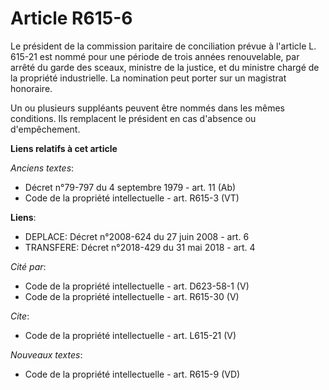 # Article R615-6

Le président de la commission paritaire de conciliation prévue à l'article L. 615-21 est nommé pour une période de trois
années renouvelable, par arrêté du garde des sceaux, ministre de la justice, et du ministre chargé de la propriété
industrielle. La nomination peut porter sur un magistrat honoraire. 

Un ou plusieurs suppléants peuvent être nommés dans les mêmes conditions. Ils remplacent le président en cas d'absence ou
d'empêchement.

**Liens relatifs à cet article**

_Anciens textes_:

  - Décret n°79-797 du 4 septembre 1979 - art. 11 (Ab)
  - Code de la propriété intellectuelle - art. R615-3 (VT)

**Liens**:

  - DEPLACE: Décret n°2008-624 du 27 juin 2008 - art. 6
  - TRANSFERE: Décret n°2018-429 du 31 mai 2018 - art. 4

_Cité par_:

  - Code de la propriété intellectuelle - art. D623-58-1 (V)
  - Code de la propriété intellectuelle - art. R615-30 (V)

_Cite_:

  - Code de la propriété intellectuelle - art. L615-21 (V)

_Nouveaux textes_:

  - Code de la propriété intellectuelle - art. R615-9 (VD)
